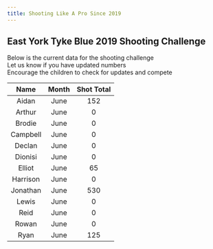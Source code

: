 ```yaml
---
title: Shooting Like A Pro Since 2019
---
```



## East York Tyke Blue 2019 Shooting Challenge

Below is the current data for the shooting challenge  
Let us know if you have updated numbers  
Encourage the children to check for updates and compete


| Name     | Month | Shot Total |
|:--------:|:-----:|:----------:|
| Aidan    | June  | 152        |
| Arthur   | June  | 0       |
| Brodie   | June  | 0        |
| Campbell     | June  | 0        |
| Declan     | June  | 0        |
| Dionisi     | June  | 0        |
| Elliot     | June  | 65        |
| Harrison     | June  | 0        |
| Jonathan     | June  | 530        |
| Lewis     | June  | 0        |
| Reid     | June  | 0        |
| Rowan     | June  | 0        |
| Ryan     | June  | 125        |
